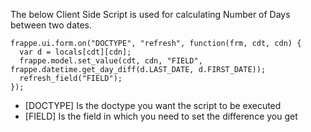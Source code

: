 The below Client Side Script is used for calculating Number of Days between two dates.

```
frappe.ui.form.on("DOCTYPE", "refresh", function(frm, cdt, cdn) {
  var d = locals[cdt][cdn];
  frappe.model.set_value(cdt, cdn, "FIELD", frappe.datetime.get_day_diff(d.LAST_DATE, d.FIRST_DATE));
  refresh_field("FIELD");
});
```
* [DOCTYPE] Is the doctype you want the script to be executed
* [FIELD] Is the field in which you need to set the difference you get
